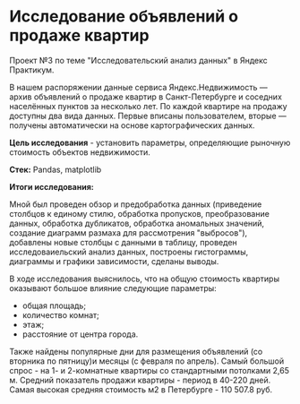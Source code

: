 # Исследование объявлений о продаже квартир
Проект №3 по теме "Исследовательский анализ данных" в Яндекс Практикум.

В нашем распоряжении данные сервиса Яндекс.Недвижимость — архив объявлений о продаже квартир в Санкт-Петербурге и соседних населённых пунктов за несколько лет. По каждой квартире на продажу доступны два вида данных. Первые вписаны пользователем, вторые — получены автоматически на основе картографических данных.

**Цель исследования** - установить параметры, определяющие рыночную стоимость объектов недвижимости.

**Стек:**
Pandas, matplotlib

**Итоги исследования:**

Мной был проведен обзор и предобработка данных (приведение столбцов к единому стилю, обработка пропусков, преобразование данных, обработка дубликатов, обработка аномальных значений, создание диаграмм размаха для рассмотрения "выбросов"), добавлены новые столбцы с данными в таблицу, проведен исследоваиельский анализ данных, построены гистограммы, диаграммы и графики зависимости, сделаны выводы. 

В ходе исследования выяснилось, что на общую стоимость квартиры оказывают большое влияние следующие параметры:

- общая площадь;
- количество комнат;
- этаж;
- расстояние от центра города.

Также найдены популярные дни для размещения объявлений (со вторника по пятницу)и месяцы (с февраля по апрель). Самый большой спрос - на 1- и 2-комнатные квартиры со стандартными потолками 2,65 м.
Средний показатель продажи квартиры - период в 40-220 дней.
Самая высокая средняя стоимость м2 в Петербурге - 110 507.8 руб.
